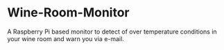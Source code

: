 # Wine-Room-Monitor
A Raspberry Pi based monitor to detect of over temperature conditions in your wine room
and warn you via e-mail.

